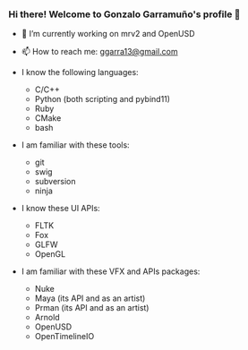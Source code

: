 ### Hi there!  Welcome to Gonzalo Garramuño's profile 👋

- 🔭 I’m currently working on mrv2 and OpenUSD
- 📫 How to reach me: ggarra13@gmail.com

- I know the following languages:
    * C/C++
    * Python (both scripting and pybind11)
    * Ruby
    * CMake
    * bash

- I am familiar with these tools:
     * git
     * swig
     * subversion
     * ninja

- I know these UI APIs:
     * FLTK
     * Fox
     * GLFW
     * OpenGL

- I am familiar with these VFX and APIs packages:
   * Nuke
   * Maya (its API and as an artist)
   * Prman (its API and as an artist)
   * Arnold
   * OpenUSD
   * OpenTimelineIO

<!--
**ggarra13/ggarra13** is a ✨ _special_ ✨ repository because its `README.md` (this file) appears on your GitHub profile.

Here are some ideas to get you started:

- 🔭 I’m currently working on ...
- 🌱 I’m currently learning ...
- 👯 I’m looking to collaborate on ...
- 🤔 I’m looking for help with ...
- 💬 Ask me about ...
- 😄 Pronouns: ...
- ⚡ Fun fact: ...
-->
